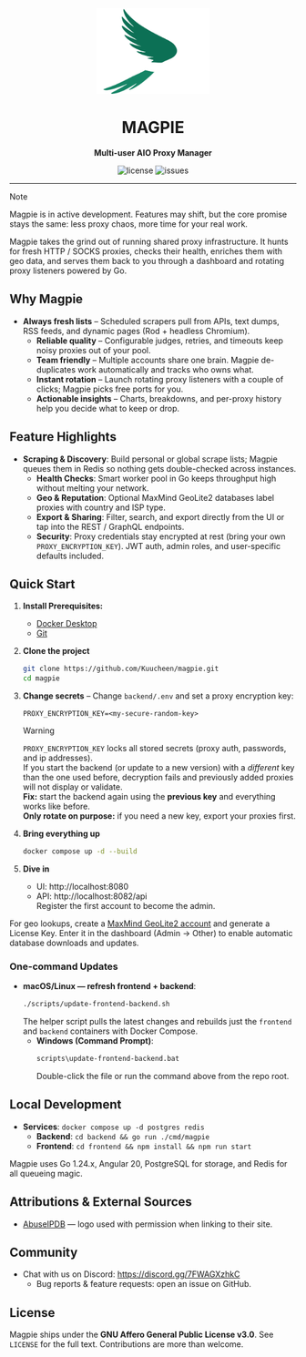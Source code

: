 <div align="center">
  <img src="frontend/src/assets/logo/magpie-light.png" alt="Magpie logo" height="150">
  <h1>MAGPIE</h1>
  <p><strong>Multi-user AIO Proxy Manager</strong></p>
</div>

<div align="center">
  <img src="https://img.shields.io/github/license/Kuucheen/magpie.svg" alt="license">
  <img src="https://img.shields.io/github/issues/Kuucheen/magpie.svg" alt="issues">

[//]: # (  <img src="https://img.shields.io/github/stars/Kuucheen/magpie.svg?style=social" alt="stars">)
</div>

---

> [!NOTE]
> Magpie is in active development. Features may shift, but the core promise stays the same: less proxy chaos, more time for your real work.

Magpie takes the grind out of running shared proxy infrastructure. It hunts for fresh HTTP / SOCKS proxies, checks their health, enriches them with geo data, and serves them back to you through a dashboard and rotating proxy listeners powered by Go.

## Why Magpie
- **Always fresh lists** – Scheduled scrapers pull from APIs, text dumps, RSS feeds, and dynamic pages (Rod + headless Chromium).
  - **Reliable quality** – Configurable judges, retries, and timeouts keep noisy proxies out of your pool.
  - **Team friendly** – Multiple accounts share one brain. Magpie de-duplicates work automatically and tracks who owns what.
  - **Instant rotation** – Launch rotating proxy listeners with a couple of clicks; Magpie picks free ports for you.
  - **Actionable insights** – Charts, breakdowns, and per-proxy history help you decide what to keep or drop.

## Feature Highlights
- **Scraping & Discovery**: Build personal or global scrape lists; Magpie queues them in Redis so nothing gets double-checked across instances.
  - **Health Checks**: Smart worker pool in Go keeps throughput high without melting your network.
  - **Geo & Reputation**: Optional MaxMind GeoLite2 databases label proxies with country and ISP type.
  - **Export & Sharing**: Filter, search, and export directly from the UI or tap into the REST / GraphQL endpoints.
  - **Security**: Proxy credentials stay encrypted at rest (bring your own `PROXY_ENCRYPTION_KEY`). JWT auth, admin roles, and user-specific defaults included.

## Quick Start

1. **Install Prerequisites:**
    - [Docker Desktop](https://www.docker.com/)
    - [Git](https://git-scm.com/downloads)

2. **Clone the project**
   ```bash
   git clone https://github.com/Kuucheen/magpie.git
   cd magpie
   ```
3. **Change secrets** – Change `backend/.env` and set a proxy encryption key:
   ```env
   PROXY_ENCRYPTION_KEY=<my-secure-random-key>
   ```

    > [!WARNING]
    > `PROXY_ENCRYPTION_KEY` locks all stored secrets (proxy auth, passwords, and ip addresses).  
    > If you start the backend (or update to a new version) with a *different* key than the one used before, decryption fails and previously added proxies will not display or validate.  
    > **Fix:** start the backend again using the **previous key** and everything works like before.  
    > **Only rotate on purpose:** if you need a new key, export your proxies first.

4. **Bring everything up**
   ```bash
   docker compose up -d --build
   ```
5. **Dive in**
    - UI: http://localhost:8080
    - API: http://localhost:8082/api  
      Register the first account to become the admin.

For geo lookups, create a [MaxMind GeoLite2 account](https://dev.maxmind.com/geoip/geolite2-free-geolocation-data) and generate a License Key. Enter it in the dashboard (Admin → Other) to enable automatic database downloads and updates.


### One-command Updates
- **macOS/Linux — refresh frontend + backend**:
  ```bash
  ./scripts/update-frontend-backend.sh
  ```
  The helper script pulls the latest changes and rebuilds just the `frontend` and `backend` containers with Docker Compose.
  - **Windows (Command Prompt)**:
    ```bash
    scripts\update-frontend-backend.bat
    ```
    Double-click the file or run the command above from the repo root.

## Local Development
- **Services**: `docker compose up -d postgres redis`
  - **Backend**: `cd backend && go run ./cmd/magpie`
  - **Frontend**: `cd frontend && npm install && npm run start`

Magpie uses Go 1.24.x, Angular 20, PostgreSQL for storage, and Redis for all queueing magic.

## Attributions & External Sources
- [AbuseIPDB](https://www.abuseipdb.com/) — logo used with permission when linking to their site.

## Community
- Chat with us on Discord: https://discord.gg/7FWAGXzhkC
  - Bug reports & feature requests: open an issue on GitHub.

## License
Magpie ships under the **GNU Affero General Public License v3.0**. See `LICENSE` for the full text. Contributions are more than welcome.
